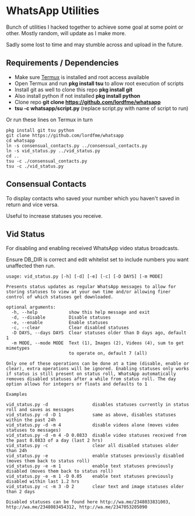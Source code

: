 # WhatsApp Utilities

Bunch of utilities I hacked together to achieve some goal at some point or other. Mostly random, will update as I make more.

Sadly some lost to time and may stumble across and upload in the future.

Requirements / Dependencies
---

* Make sure [Termux](https://play.google.com/store/apps/details?id=com.termux&hl=en_US) is installed and root access available
* Open Termux and run **pkg install tsu** to allow root execution of scripts
* Install git as well to clone this repo **pkg install git**
* Also install python if not installed **pkg install python**
* Clone repo **git clone https://github.com/lordfme/whatsapp**
* **tsu -c whatsapp/script.py** (replace script.py with name of script to run)

Or run these lines on Termux in turn

>
    pkg install git tsu python
    git clone https://github.com/lordfme/whatsapp
    cd whatsapp
    ln -s consensual_contacts.py ../consensual_contacts.py
    ln -s vid_status.py ../vid_status.py
    cd ..
    tsu -c ./consensual_contacts.py
    tsu -c ./vid_status.py
    

Consensual Contacts
----
To display contacts who saved your number which you haven't saved in return and vice versa.

Useful to increase statuses you receive.


Vid Status
---
For disabling and enabling received WhatsApp video status broadcasts.

Ensure DB_DIR is correct and edit whitelist set to include numbers you want unaffected then run.


    usage: vid_status.py [-h] [-d] [-e] [-c] [-D DAYS] [-m MODE]

    Presents status updates as regular WhatsApp messages to allow for storing statuses to view at your own time and/or allowing finer control of which statuses get downloaded.

    optional arguments:
      -h, --help            show this help message and exit
      -d, --disable         Disable statuses
      -e, --enable          Enable statuses
      -c, --clear           Clear disabled statuses
      -D DAYS, --days DAYS  Clear statuses older than D days ago, default 1
      -m MODE, --mode MODE  Text (1), Images (2), Videos (4), sum to get mimetypes
                            to operate on, default 7 (all)

    Only one of these operations can be done at a time (disable, enable or clear), extra operations will be ignored. Enabling statuses only works if status is still present on status roll, WhatsApp automatically removes disabled statuses after a while from status roll. The day option allows for integers or floats and defaults to 1

    Examples

    vid_status.py -d                 disables statuses currently in status roll and saves as messages
    vid_status.py -d -D 1            same as above, disables statuses within the past 24h
    vid_status.py -d -m 4            disable videos alone (moves video statuses to messages)
    vid_status.py -d -m 4 -D 0.0833  disable video statuses received from the past 0.0833 of a day (last 2 hrs)
    vid_status.py -c                 clear all disabled statuses older than 24h
    vid_status.py -e                 enable statuses previously disabled (moves them back to status roll)
    vid_status.py -e -m 1            enable text statuses previously disabled (moves them back to status roll)
    vid_status.py -e -m 1 -D 0.05    enable text statuses previously disabled within last 1.2 hrs
    vid_status.py -c -m 3 -D 2       clear text and image statuses older than 2 days

    Disabled statuses can be found here http://wa.me/2348033831003, http://wa.me/2348083454312, http://wa.me/2347053205090
